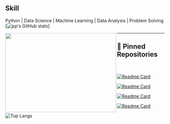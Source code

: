 



## Skill
Python | Data Science  | Machine Learning | Data Analysis | Problem Solving
[![pp's GitHub stats](https://github-readme-stats.vercel.app/api?username=PankajNk&count_private=true&theme=gruvbox)]

<img align="left" src="https://isl.co/wp-content/uploads/2017/06/python-Converted600x600.gif" width="350" height="250"/>

---

## 📌 Pinned Repositories

<br>

[![Readme Card](https://github-readme-stats.vercel.app/api/pin/?username=PankajNk&repo=DataExplore)](https://github.com/PankajNk/DataExplore)

[![Readme Card](https://github-readme-stats.vercel.app/api/pin/?username=PankajNk&repo=Covid19_Python_Webscraping)](https://github.com/PankajNk/Covid19_Python_Webscraping)

[![Readme Card](https://github-readme-stats.vercel.app/api/pin/?username=PankajNk&repo=Chatbot)](https://github.com/PankajNk/Chatbot)

[![Readme Card](https://github-readme-stats.vercel.app/api/pin/?username=PankajNk&repo=Machine_Learning)](https://github.com/PankajNk/Machine_Learning)


![Top Langs](https://github-readme-stats.vercel.app/api/top-langs/?username=PankajNk&hide_progress=true)
